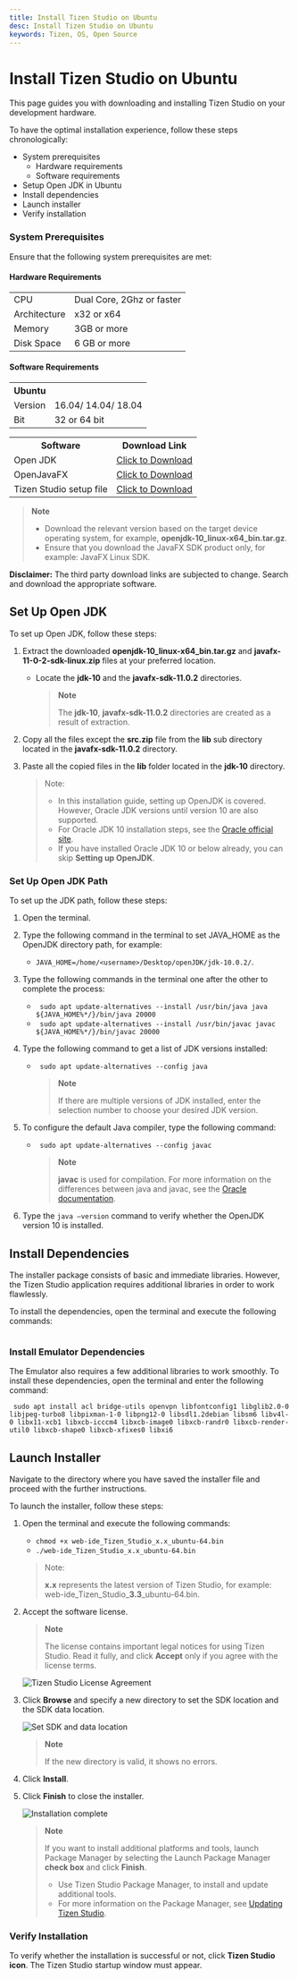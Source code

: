 ```yaml
---
title: Install Tizen Studio on Ubuntu
desc: Install Tizen Studio on Ubuntu
keywords: Tizen, OS, Open Source
---
```


# Install Tizen Studio on Ubuntu

This page guides you with downloading and installing Tizen Studio on your development hardware. 

To have the optimal installation experience, follow these steps chronologically:

- System prerequisites
  - Hardware requirements
  - Software requirements
- Setup Open JDK in Ubuntu
- Install dependencies
- Launch installer
- Verify installation

### System Prerequisites

Ensure that the following system prerequisites are met:

#### Hardware Requirements

<table>
  <tr>
    <td>CPU</td>
    <td>Dual Core, 2Ghz or faster</td>
  </tr>
  <tr>
    <td>Architecture</td>
    <td>x32 or x64 </td>
  </tr>
  <tr>
    <td>Memory</td>
    <td>3GB or more</td>
  </tr>
  <tr>
    <td>Disk Space</td>
    <td>6 GB or more</td>
  </tr>
</table> 

#### Software Requirements

<table>
  <tr>
          <th colspan="2" align="left">Ubuntu</th>
  </tr>
  <tr>
    <td>Version</td>
    <td>16.04/ 14.04/ 18.04</td>
  </tr>
  <tr>
    <td>Bit</td>
    <td>32 or 64 bit</td>
  </tr>
</table>

<table>
  <tr>
    <th>Software</th>
    <th>Download Link </th>
  </tr>
  <tr>
    <td>Open JDK</td>
    <td>
    <a href="https://download.java.net/java/GA/jdk10/10/binaries/openjdk-10_linux-x64_bin.tar.gz" target="_blank">Click to Download</a>
    </td>
  </tr>
  <tr>
    <td>OpenJavaFX</td>
    <td><a href="http://gluonhq.com/download/javafx-11-0-2-sdk-linux/" target="_blank">Click to Download </a></td>
  </tr>
  <tr>
    <td>Tizen Studio setup file</td>
    <td><a href="https://developer.tizen.org/development/tizen-studio/download#" target="_blank">Click to Download</a></td>
  </tr>
</table>

> **Note**
>
> - Download the relevant version based on the target device operating system, for example, **openjdk-10_linux-x64_bin.tar.gz**. 
> - Ensure that you download the JavaFX <OS> SDK product only, for example: JavaFX Linux SDK.

**Disclaimer:** The third party download links are subjected to change. Search and download the appropriate software.

## Set Up Open JDK

To set up Open JDK, follow these steps: 

1. Extract the downloaded **openjdk-10_linux-x64_bin.tar.gz** and  **javafx-11-0-2-sdk-linux.zip** files at your preferred location.
   - Locate the **jdk-10** and the **javafx-sdk-11.0.2** directories.
     > **Note**
     >
     >The **jdk-10**, **javafx-sdk-11.0.2** directories are created as a result of extraction. 
   
2. Copy all the files except the **src.zip** file from the **lib** sub directory located in the **javafx-sdk-11.0.2** directory.
3. Paste all the copied files in the **lib** folder located in the **jdk-10** directory. 
   >Note:
   >
   >- In this installation guide, setting up OpenJDK is covered. However, Oracle JDK versions until version 10 are also supported.
   >- For Oracle JDK 10 installation steps, see the [Oracle official site](https://docs.oracle.com/javase/10/install/installation-jdk-and-jre-linux-platforms.htm#JSJIG-GUID-79FBE4A9-4254-461E-8EA7-A02D7979A161). 
   >- If you have installed Oracle JDK 10 or below already, you can skip **Setting up OpenJDK**. 

### Set Up Open JDK Path 

To set up the JDK path, follow these steps:  

1.	Open the terminal.
2.	Type the following command in the terminal to set JAVA_HOME as the OpenJDK directory path, for example:
	- `JAVA_HOME=/home/<username>/Desktop/openJDK/jdk-10.0.2/`.
3.	Type the following commands in the terminal one after the other to complete the process:
	- ` sudo apt update-alternatives --install /usr/bin/java java ${JAVA_HOME%*/}/bin/java 20000`
	- ` sudo apt update-alternatives --install /usr/bin/javac javac ${JAVA_HOME%*/}/bin/javac 20000`
4.	Type the following command to get a list of JDK versions installed:
	- ` sudo apt update-alternatives --config java`
	    > **Note**
      >
      > If there are multiple versions of JDK installed, enter the selection number to choose your desired JDK version.

5. To configure the default Java compiler, type the following command:
	
   - ` sudo apt update-alternatives --config javac`
	
	   > **Note**
     >
     >**javac** is used for compilation. For more information on the differences between java and javac, see the [Oracle documentation](https://docs.oracle.com).
	
6.	Type the `java –version` command to verify whether the OpenJDK version 10 is installed.
	
## Install Dependencies

The installer package consists of basic and immediate libraries. However, the Tizen Studio application requires additional libraries in order to work flawlessly. 

To install the dependencies, open the terminal and execute the following commands: 

```sudo apt install expect  sudo apt install gtk2-engines-pixbuf sudo apt install libgnome2-0 sudo apt install qemu-user-static sudo apt install libwebkitgtk-1.0-0 sudo apt install libwebkitgtk-1.0-0 cpio rpm2cpio sudo apt install gettext sudo apt install gksudo sudo apt install module-init-tools sudo apt install libudev-dev sudo apt install libsdl1.2debian sudo apt install bridge-utils sudo apt install openvpn
 ```
 
### Install Emulator Dependencies

The Emulator also requires a few additional libraries to work smoothly. To install these dependencies, open the terminal and enter the following command:

  ` sudo apt install acl bridge-utils openvpn libfontconfig1 libglib2.0-0 libjpeg-turbo8 libpixman-1-0 libpng12-0 libsdl1.2debian libsm6 libv4l-0 libx11-xcb1 libxcb-icccm4 libxcb-image0 libxcb-randr0 libxcb-render-util0 libxcb-shape0 libxcb-xfixes0 libxi6`

## Launch Installer 

Navigate to the directory where you have saved the installer file and proceed with the further instructions. 

To launch the installer, follow these steps:

1. Open the terminal and execute the following commands:
	
	- `chmod +x web-ide_Tizen_Studio_x.x_ubuntu-64.bin`
	- `./web-ide_Tizen_Studio_x.x_ubuntu-64.bin` 
	>Note:
	>
	>**x.x** represents the latest version of Tizen Studio, for example: web-ide_Tizen_Studio_**3.3**_ubuntu-64.bin.
2. Accept the software license.
   
   > **Note**
   >
   >The license contains important legal notices for using Tizen Studio. Read it fully, and click **Accept** only if you agree with the license terms.

   ![Tizen Studio License Agreement](./tizenstudio/setup/media/install_sdk_license.png)

3. Click **Browse** and specify a new directory to set the SDK location and the SDK data location.

   ![Set SDK and data location](./tizenstudio/setup/media/install_sdk_directory.png)
   
   >**Note** 
   > 
   >If the new directory is valid, it shows no errors.
4. Click **Install**.
5. Click **Finish** to close the installer.

   ![Installation complete](./tizenstudio/setup/media/migration_finish_instal.png)

   > **Note**
   >
   >If you want to install additional platforms and tools, launch Package Manager by selecting the Launch Package Manager **check box** and click **Finish**.
   > - Use Tizen Studio Package Manager, to install and update additional tools. 
   > - For more information on the Package Manager, see [Updating Tizen Studio](./tizenstudio/setup/update-sdk/).

### Verify Installation
   
To verify whether the installation is successful or not, click **Tizen Studio icon**. The Tizen Studio startup window must appear.
